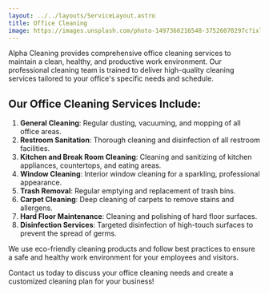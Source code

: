 ```yaml
---
layout: ../../layouts/ServiceLayout.astro
title: Office Cleaning
image: https://images.unsplash.com/photo-1497366216548-37526070297c?ixlib=rb-4.0.3&ixid=M3wxMjA3fDB8MHxwaG90by1wYWdlfHx8fGVufDB8fHx8fA%3D%3D&auto=format&fit=crop&w=2069&q=80
---
```


Alpha Cleaning provides comprehensive office cleaning services to maintain a clean, healthy, and productive work environment. Our professional cleaning team is trained to deliver high-quality cleaning services tailored to your office's specific needs and schedule.

## Our Office Cleaning Services Include:

1. **General Cleaning**: Regular dusting, vacuuming, and mopping of all office areas.
2. **Restroom Sanitation**: Thorough cleaning and disinfection of all restroom facilities.
3. **Kitchen and Break Room Cleaning**: Cleaning and sanitizing of kitchen appliances, countertops, and eating areas.
4. **Window Cleaning**: Interior window cleaning for a sparkling, professional appearance.
5. **Trash Removal**: Regular emptying and replacement of trash bins.
6. **Carpet Cleaning**: Deep cleaning of carpets to remove stains and allergens.
7. **Hard Floor Maintenance**: Cleaning and polishing of hard floor surfaces.
8. **Disinfection Services**: Targeted disinfection of high-touch surfaces to prevent the spread of germs.

We use eco-friendly cleaning products and follow best practices to ensure a safe and healthy work environment for your employees and visitors.

Contact us today to discuss your office cleaning needs and create a customized cleaning plan for your business!